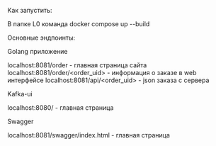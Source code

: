 Как запустить:

В папке L0 команда docker compose up --build

Основные эндпоинты:

Golang приложение

localhost:8081/order - главная страница сайта
localhost:8081/order/<order_uid> - информация о заказе в web интерфейсе
localhost:8081/api/<order_uid> - json заказа с сервера

Kafka-ui

localhost:8080/ - главная страница

Swagger

localhost:8081/swagger/index.html - главная страница

